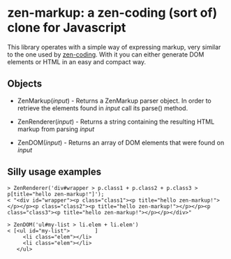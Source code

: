 zen-markup: a zen-coding (sort of) clone for Javascript
=======================================================

This library operates with a simple way of expressing markup, very similar to the one used by [zen-coding](http://code.google.com/p/zen-coding/).
With it you can either generate DOM elements or HTML in an easy and compact way.


Objects
-------

* ZenMarkup(*input*) - Returns a ZenMarkup parser object. In order to retrieve the elements found in *input* call its parse() method.

* ZenRenderer(*input*) - Returns a string containing the resulting HTML markup from parsing *input*

* ZenDOM(*input*) - Returns an array of DOM elements that were found on *input*

Silly usage examples
--------------------

    > ZenRenderer('div#wrapper > p.class1 + p.class2 + p.class3 > p[title="hello zen-markup!"]');
    < "<div id="wrapper"><p class="class1"><p title="hello zen-markup!"></p></p><p class="class2"><p title="hello zen-markup!"></p></p><p class="class3"><p title="hello zen-markup!"></p></p></div>"
    
    > ZenDOM('ul#my-list > li.elem + li.elem')
    < [<ul id="my-list">        ]
         <li class="elem"></li>
         <li class="elem"></li>
       </ul>
